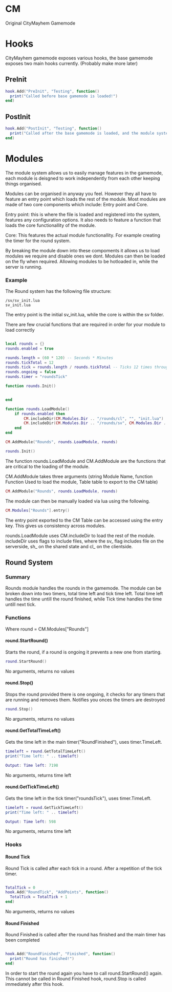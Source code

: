 # CM
Original CityMayhem Gamemode

# Hooks
CityMayhem gamemode exposes various hooks, the base gamemode exposes two main hooks currently. (Probably make more later)

## PreInit
```lua
hook.Add("PreInit", "Testing", function()
  print("Called before base gamemode is loaded!")
end)

```

## PostInit
```lua
hook.Add("PostInit", "Testing", function()
  print("Called after the base gamemode is loaded, and the module system.")
end)
```

# Modules

The module system allows us to easily manage features in the gamemode, each module is deisgned to work independently from each other keeping things organised.
 
Modules can be organised in anyway you feel. However they all have to feature an entry point which loads the rest of the module. Most modules are made of two core components which include: Entry point and Core.

Entry point: this is where the file is loaded and registered into the system, features any configuration options. It also needs to feature a function that loads the core functionallity of the module.

Core: This features the actual module functionallity. For example creating the timer for the round system.

By breaking the module down into these compoments it allows us to load modules we require and disable ones we dont. Modules can then be loaded on the fly when required. Allowing modules to be hotloaded in, while the server is running.
 
### Example

The Round system has the following file structure:

```
/sv/sv_init.lua
sv_init.lua
```

The entry point is the initial sv_init.lua, while the core is within the sv folder.

There are few crucial functions that are required in order for your module to load correctly
```lua

local rounds = {}
rounds.enabled = true

rounds.length = (60 * 120) -- Seconds * Minutes
rounds.tickTotal = 12
rounds.tick = rounds.length / rounds.tickTotal -- Ticks 12 times throughout round
rounds.ongoing = false
rounds.timer = "roundsTick"

function rounds.Init()


end

function rounds.LoadModule()
	if rounds.enabled then
		CM.includeDir(CM.Modules.Dir .. "/rounds/cl", "", "init.lua")
		CM.includeDir(CM.Modules.Dir .. "/rounds/sv", CM.Modules.Dir .. "/rounds/sv", "init.lua")
	end
end

CM.AddModule("Rounds", rounds.LoadModule, rounds)

rounds.Init()

```

The function rounds.LoadModule and CM.AddModule are the functions that are critical to the loading of the module.

CM.AddModule takes three arguments (string Module Name, function Function Used to load the module, Table table to export to the CM table)
```lua
CM.AddModule("Rounds", rounds.LoadModule, rounds)
```
The module can then be manually loaded via lua using the following.
```lua
CM.Modules["Rounds"].entry()
```
The entry point exported to the CM Table can be accessed using the entry key. This gives us consistency across modules.

rounds.LoadModule uses CM.includeDir to load the rest of the module. includeDir uses flags to include files, where the sv_ flag includes file on the serverside, sh_ on the shared state and cl_ on the clientside.

## Round System

### Summary
Rounds module handles the rounds in the gamemode. 
The module can be broken down into two timers, total time left and tick time left. Total time left handles the time untill the round finished, while Tick time handles the time untill next tick.

### Functions

Where round = CM.Modules["Rounds"]

#### round.StartRound()

Starts the round, if a round is ongoing it prevents a new one from starting.

```lua
round.StartRound()
```
No arguments, returns no values

#### round.Stop()

Stops the round provided there is one ongoing, it checks for any timers that are running and removes them.
Notifies you onces the timers are destroyed

```lua
round.Stop()
```
No arguments, returns no values

#### round.GetTotalTimeLeft()

Gets the time left in the main timer("RoundFinished"), uses timer.TimeLeft.

```lua
timeleft = round.GetTotalTimeLeft()
print("Time left: " .. timeleft)

Output: Time left: 7198
```
No arguments, returns time left

#### round.GetTickTimeLeft()

Gets the time left in the tick timer("roundsTick"), uses timer.TimeLeft.

```lua
timeleft = round.GetTickTimeLeft()
print("Time left: " .. timeleft)

Output: Time left: 598
```
No arguments, returns time left

### Hooks

#### Round Tick

Round Tick is called after each tick in a round. After a repetition of the tick timer.

```lua

TotalTick = 0
hook.Add("RoundTick", "AddPoints", function()
  TotalTick = TotalTick + 1
end)

```
No arguments, returns no values


#### Round Finished

Round Finished is called after the round has finished and the main timer has been completed

```lua

hook.Add("RoundFinished", "Finished", function()
  print("Round has finished!")
end)

```

In order to start the round again you have to call round.StartRound() again. This cannot be called in Round Finished hook, round.Stop is called immediately after this hook.
